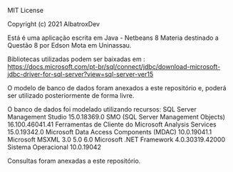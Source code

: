 MIT License

Copyright (c) 2021 AlbatroxDev

Está é uma aplicação escrita em Java - Netbeans 8
Materia destinado a Questão 8 por Edson Mota em Uninassau.

Bibliotecas utilizadas podem ser baixadas em : 
												https://docs.microsoft.com/pt-br/sql/connect/jdbc/download-microsoft-jdbc-driver-for-sql-server?view=sql-server-ver15
												
												
O modelo de banco de dados foram anexados a este repositório e, poderá ser utilizado posteriormente de forma livre.

O banco de dados foi modelado utilizando recursos: 
SQL Server Management Studio						15.0.18369.0
SMO (SQL Server Management Objects)						16.100.46041.41
Ferramentas de Cliente do Microsoft Analysis Services						15.0.19342.0
Microsoft Data Access Components (MDAC)						10.0.19041.1
Microsoft MSXML						3.0 5.0 6.0 
Microsoft .NET Framework						4.0.30319.42000
Sistema Operacional						10.0.19042
													
Consultas foram anexadas a este repositório.


